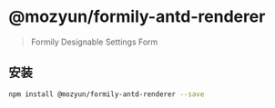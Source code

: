 # @mozyun/formily-antd-renderer

> Formily Designable Settings Form

## 安装

```bash
npm install @mozyun/formily-antd-renderer --save
```
